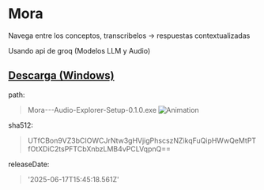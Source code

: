 # Mora
Navega entre los conceptos, transcribelos -> respuestas contextualizadas

Usando api de groq (Modelos LLM y Audio)
## [Descarga (Windows)](https://mega.nz/file/C092FSaI#DBb8Mr8N-FQuXelMfSbRk6dGmeFr6dpP4favNnNadJY)
path: 
>Mora---Audio-Explorer-Setup-0.1.0.exe
![Animation](https://github.com/user-attachments/assets/6eaee00b-45d1-4b48-97f1-67b351b81c54)

sha512: 
>UTfCBon9VZ3bCIOWCJrNtw3gHVjigPhscszNZikqFuQipHWwQeMtPTfOtXDiC2tsPFTCbXnbzLMB4vPCLVqpnQ==

releaseDate: 
>'2025-06-17T15:45:18.561Z'

